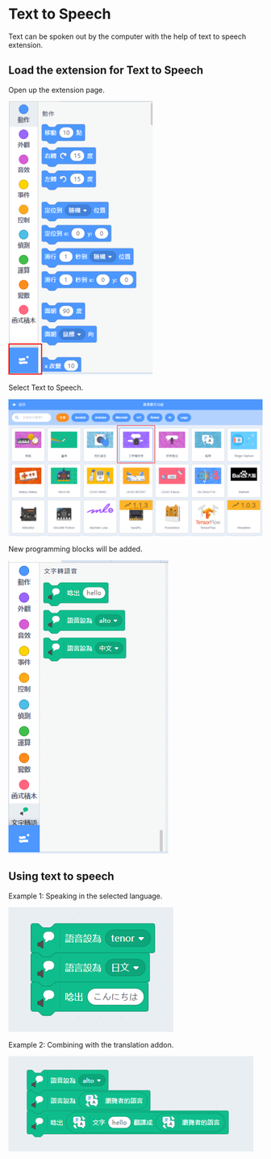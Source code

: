 # Text to Speech

Text can be spoken out by the computer with the help of text to speech extension.

## Load the extension for Text to Speech

Open up the extension page.

![](./images/add.png)

Select Text to Speech.

![](./images/tts1.png)

New programming blocks will be added.

![](./images/tts2.png)

## Using text to speech

Example 1: Speaking in the selected language.

![](./images/tts3.png)

Example 2: Combining with the translation addon.

![](./images/tts4.png)